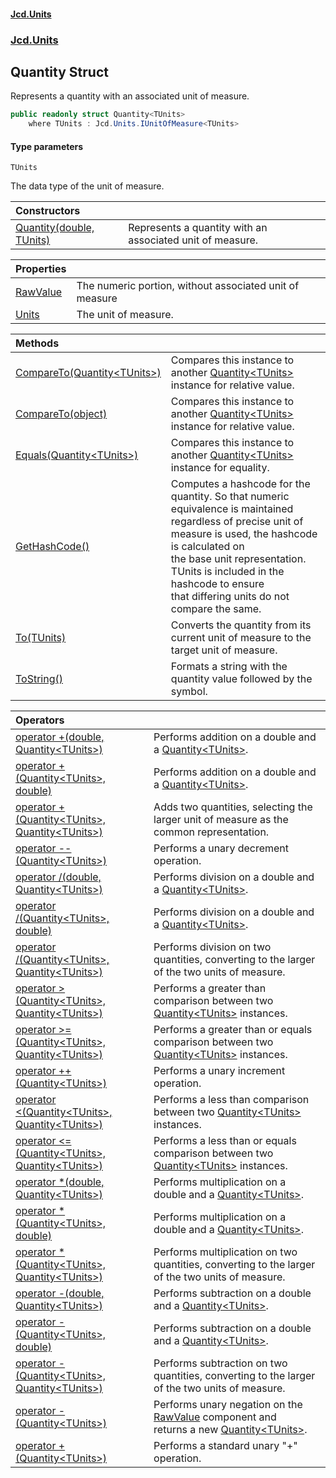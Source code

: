 #### [Jcd.Units](index.md 'index')
### [Jcd.Units](Jcd.Units.md 'Jcd.Units')

## Quantity<TUnits> Struct

Represents a quantity with an associated unit of measure.

```csharp
public readonly struct Quantity<TUnits>
    where TUnits : Jcd.Units.IUnitOfMeasure<TUnits>
```
#### Type parameters

<a name='Jcd.Units.Quantity_TUnits_.TUnits'></a>

`TUnits`

The data type of the unit of measure.

| Constructors | |
| :--- | :--- |
| [Quantity(double, TUnits)](Jcd.Units.Quantity_TUnits_.Quantity(double,TUnits).md 'Jcd.Units.Quantity<TUnits>.Quantity(double, TUnits)') | Represents a quantity with an associated unit of measure. |

| Properties | |
| :--- | :--- |
| [RawValue](Jcd.Units.Quantity_TUnits_.RawValue.md 'Jcd.Units.Quantity<TUnits>.RawValue') | The numeric portion, without associated unit of measure |
| [Units](Jcd.Units.Quantity_TUnits_.Units.md 'Jcd.Units.Quantity<TUnits>.Units') | The unit of measure. |

| Methods | |
| :--- | :--- |
| [CompareTo(Quantity&lt;TUnits&gt;)](Jcd.Units.Quantity_TUnits_.CompareTo(Jcd.Units.Quantity_TUnits_).md 'Jcd.Units.Quantity<TUnits>.CompareTo(Jcd.Units.Quantity<TUnits>)') | Compares this instance to another [Quantity&lt;TUnits&gt;](Jcd.Units.Quantity_TUnits_.md 'Jcd.Units.Quantity<TUnits>') instance for relative value. |
| [CompareTo(object)](Jcd.Units.Quantity_TUnits_.CompareTo(object).md 'Jcd.Units.Quantity<TUnits>.CompareTo(object)') | Compares this instance to another [Quantity&lt;TUnits&gt;](Jcd.Units.Quantity_TUnits_.md 'Jcd.Units.Quantity<TUnits>') instance for relative value. |
| [Equals(Quantity&lt;TUnits&gt;)](Jcd.Units.Quantity_TUnits_.Equals(Jcd.Units.Quantity_TUnits_).md 'Jcd.Units.Quantity<TUnits>.Equals(Jcd.Units.Quantity<TUnits>)') | Compares this instance to another [Quantity&lt;TUnits&gt;](Jcd.Units.Quantity_TUnits_.md 'Jcd.Units.Quantity<TUnits>') instance for equality. |
| [GetHashCode()](Jcd.Units.Quantity_TUnits_.GetHashCode().md 'Jcd.Units.Quantity<TUnits>.GetHashCode()') | Computes a hashcode for the quantity. So that numeric equivalence is maintained<br/>regardless of precise unit of measure is used, the hashcode is calculated on<br/>the base unit representation. TUnits is included in the hashcode to ensure<br/>that differing units do not compare the same. |
| [To(TUnits)](Jcd.Units.Quantity_TUnits_.To(TUnits).md 'Jcd.Units.Quantity<TUnits>.To(TUnits)') | Converts the quantity from its current unit of measure to the target unit of measure. |
| [ToString()](Jcd.Units.Quantity_TUnits_.ToString().md 'Jcd.Units.Quantity<TUnits>.ToString()') | Formats a string with the quantity value followed by the symbol. |

| Operators | |
| :--- | :--- |
| [operator +(double, Quantity&lt;TUnits&gt;)](Jcd.Units.Quantity_TUnits_.op_Addition(double,Jcd.Units.Quantity_TUnits_).md 'Jcd.Units.Quantity<TUnits>.op_Addition(double, Jcd.Units.Quantity<TUnits>)') | Performs addition on a double and a [Quantity&lt;TUnits&gt;](Jcd.Units.Quantity_TUnits_.md 'Jcd.Units.Quantity<TUnits>'). |
| [operator +(Quantity&lt;TUnits&gt;, double)](Jcd.Units.Quantity_TUnits_.op_Addition(Jcd.Units.Quantity_TUnits_,double).md 'Jcd.Units.Quantity<TUnits>.op_Addition(Jcd.Units.Quantity<TUnits>, double)') | Performs addition on a double and a [Quantity&lt;TUnits&gt;](Jcd.Units.Quantity_TUnits_.md 'Jcd.Units.Quantity<TUnits>'). |
| [operator +(Quantity&lt;TUnits&gt;, Quantity&lt;TUnits&gt;)](Jcd.Units.Quantity_TUnits_.op_Addition(Jcd.Units.Quantity_TUnits_,Jcd.Units.Quantity_TUnits_).md 'Jcd.Units.Quantity<TUnits>.op_Addition(Jcd.Units.Quantity<TUnits>, Jcd.Units.Quantity<TUnits>)') | Adds two quantities, selecting the larger unit of measure as the common representation. |
| [operator --(Quantity&lt;TUnits&gt;)](Jcd.Units.Quantity_TUnits_.op_Decrement(Jcd.Units.Quantity_TUnits_).md 'Jcd.Units.Quantity<TUnits>.op_Decrement(Jcd.Units.Quantity<TUnits>)') | Performs a unary decrement operation. |
| [operator /(double, Quantity&lt;TUnits&gt;)](Jcd.Units.Quantity_TUnits_.op_Division(double,Jcd.Units.Quantity_TUnits_).md 'Jcd.Units.Quantity<TUnits>.op_Division(double, Jcd.Units.Quantity<TUnits>)') | Performs division on a double and a [Quantity&lt;TUnits&gt;](Jcd.Units.Quantity_TUnits_.md 'Jcd.Units.Quantity<TUnits>'). |
| [operator /(Quantity&lt;TUnits&gt;, double)](Jcd.Units.Quantity_TUnits_.op_Division(Jcd.Units.Quantity_TUnits_,double).md 'Jcd.Units.Quantity<TUnits>.op_Division(Jcd.Units.Quantity<TUnits>, double)') | Performs division on a double and a [Quantity&lt;TUnits&gt;](Jcd.Units.Quantity_TUnits_.md 'Jcd.Units.Quantity<TUnits>'). |
| [operator /(Quantity&lt;TUnits&gt;, Quantity&lt;TUnits&gt;)](Jcd.Units.Quantity_TUnits_.op_Division(Jcd.Units.Quantity_TUnits_,Jcd.Units.Quantity_TUnits_).md 'Jcd.Units.Quantity<TUnits>.op_Division(Jcd.Units.Quantity<TUnits>, Jcd.Units.Quantity<TUnits>)') | Performs division on two quantities, converting to the larger of the two units of measure. |
| [operator &gt;(Quantity&lt;TUnits&gt;, Quantity&lt;TUnits&gt;)](Jcd.Units.Quantity_TUnits_.op_GreaterThan(Jcd.Units.Quantity_TUnits_,Jcd.Units.Quantity_TUnits_).md 'Jcd.Units.Quantity<TUnits>.op_GreaterThan(Jcd.Units.Quantity<TUnits>, Jcd.Units.Quantity<TUnits>)') | Performs a greater than comparison between two [Quantity&lt;TUnits&gt;](Jcd.Units.Quantity_TUnits_.md 'Jcd.Units.Quantity<TUnits>') instances. |
| [operator &gt;=(Quantity&lt;TUnits&gt;, Quantity&lt;TUnits&gt;)](Jcd.Units.Quantity_TUnits_.op_GreaterThanOrEqual(Jcd.Units.Quantity_TUnits_,Jcd.Units.Quantity_TUnits_).md 'Jcd.Units.Quantity<TUnits>.op_GreaterThanOrEqual(Jcd.Units.Quantity<TUnits>, Jcd.Units.Quantity<TUnits>)') | Performs a greater than or equals comparison between two [Quantity&lt;TUnits&gt;](Jcd.Units.Quantity_TUnits_.md 'Jcd.Units.Quantity<TUnits>') instances. |
| [operator ++(Quantity&lt;TUnits&gt;)](Jcd.Units.Quantity_TUnits_.op_Increment(Jcd.Units.Quantity_TUnits_).md 'Jcd.Units.Quantity<TUnits>.op_Increment(Jcd.Units.Quantity<TUnits>)') | Performs a unary increment operation. |
| [operator &lt;(Quantity&lt;TUnits&gt;, Quantity&lt;TUnits&gt;)](Jcd.Units.Quantity_TUnits_.op_LessThan(Jcd.Units.Quantity_TUnits_,Jcd.Units.Quantity_TUnits_).md 'Jcd.Units.Quantity<TUnits>.op_LessThan(Jcd.Units.Quantity<TUnits>, Jcd.Units.Quantity<TUnits>)') | Performs a less than comparison between two [Quantity&lt;TUnits&gt;](Jcd.Units.Quantity_TUnits_.md 'Jcd.Units.Quantity<TUnits>') instances. |
| [operator &lt;=(Quantity&lt;TUnits&gt;, Quantity&lt;TUnits&gt;)](Jcd.Units.Quantity_TUnits_.op_LessThanOrEqual(Jcd.Units.Quantity_TUnits_,Jcd.Units.Quantity_TUnits_).md 'Jcd.Units.Quantity<TUnits>.op_LessThanOrEqual(Jcd.Units.Quantity<TUnits>, Jcd.Units.Quantity<TUnits>)') | Performs a less than or equals comparison between two [Quantity&lt;TUnits&gt;](Jcd.Units.Quantity_TUnits_.md 'Jcd.Units.Quantity<TUnits>') instances. |
| [operator *(double, Quantity&lt;TUnits&gt;)](Jcd.Units.Quantity_TUnits_.op_Multiply(double,Jcd.Units.Quantity_TUnits_).md 'Jcd.Units.Quantity<TUnits>.op_Multiply(double, Jcd.Units.Quantity<TUnits>)') | Performs multiplication on a double and a [Quantity&lt;TUnits&gt;](Jcd.Units.Quantity_TUnits_.md 'Jcd.Units.Quantity<TUnits>'). |
| [operator *(Quantity&lt;TUnits&gt;, double)](Jcd.Units.Quantity_TUnits_.op_Multiply(Jcd.Units.Quantity_TUnits_,double).md 'Jcd.Units.Quantity<TUnits>.op_Multiply(Jcd.Units.Quantity<TUnits>, double)') | Performs multiplication on a double and a [Quantity&lt;TUnits&gt;](Jcd.Units.Quantity_TUnits_.md 'Jcd.Units.Quantity<TUnits>'). |
| [operator *(Quantity&lt;TUnits&gt;, Quantity&lt;TUnits&gt;)](Jcd.Units.Quantity_TUnits_.op_Multiply(Jcd.Units.Quantity_TUnits_,Jcd.Units.Quantity_TUnits_).md 'Jcd.Units.Quantity<TUnits>.op_Multiply(Jcd.Units.Quantity<TUnits>, Jcd.Units.Quantity<TUnits>)') | Performs multiplication on two quantities, converting to the larger of the two units of measure. |
| [operator -(double, Quantity&lt;TUnits&gt;)](Jcd.Units.Quantity_TUnits_.op_Subtraction(double,Jcd.Units.Quantity_TUnits_).md 'Jcd.Units.Quantity<TUnits>.op_Subtraction(double, Jcd.Units.Quantity<TUnits>)') | Performs subtraction on a double and a [Quantity&lt;TUnits&gt;](Jcd.Units.Quantity_TUnits_.md 'Jcd.Units.Quantity<TUnits>'). |
| [operator -(Quantity&lt;TUnits&gt;, double)](Jcd.Units.Quantity_TUnits_.op_Subtraction(Jcd.Units.Quantity_TUnits_,double).md 'Jcd.Units.Quantity<TUnits>.op_Subtraction(Jcd.Units.Quantity<TUnits>, double)') | Performs subtraction on a double and a [Quantity&lt;TUnits&gt;](Jcd.Units.Quantity_TUnits_.md 'Jcd.Units.Quantity<TUnits>'). |
| [operator -(Quantity&lt;TUnits&gt;, Quantity&lt;TUnits&gt;)](Jcd.Units.Quantity_TUnits_.op_Subtraction(Jcd.Units.Quantity_TUnits_,Jcd.Units.Quantity_TUnits_).md 'Jcd.Units.Quantity<TUnits>.op_Subtraction(Jcd.Units.Quantity<TUnits>, Jcd.Units.Quantity<TUnits>)') | Performs subtraction on two quantities, converting to the larger of the two units of measure. |
| [operator -(Quantity&lt;TUnits&gt;)](Jcd.Units.Quantity_TUnits_.op_UnaryNegation(Jcd.Units.Quantity_TUnits_).md 'Jcd.Units.Quantity<TUnits>.op_UnaryNegation(Jcd.Units.Quantity<TUnits>)') | Performs unary negation on the [RawValue](Jcd.Units.Quantity_TUnits_.RawValue.md 'Jcd.Units.Quantity<TUnits>.RawValue') component and<br/>returns a new [Quantity&lt;TUnits&gt;](Jcd.Units.Quantity_TUnits_.md 'Jcd.Units.Quantity<TUnits>'). |
| [operator +(Quantity&lt;TUnits&gt;)](Jcd.Units.Quantity_TUnits_.op_UnaryPlus(Jcd.Units.Quantity_TUnits_).md 'Jcd.Units.Quantity<TUnits>.op_UnaryPlus(Jcd.Units.Quantity<TUnits>)') | Performs a standard unary "+" operation. |
